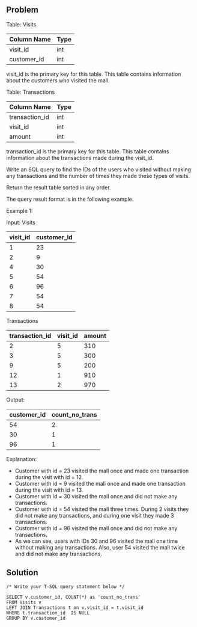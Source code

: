 ## Problem

Table: Visits

| Column Name | Type    |
|-------------|---------|
| visit_id    | int     |
| customer_id | int     |

visit_id is the primary key for this table.
This table contains information about the customers who visited the mall.
 

Table: Transactions

| Column Name    | Type    |
|----------------|---------|
| transaction_id | int     |
| visit_id       | int     |
| amount         | int     |

transaction_id is the primary key for this table.
This table contains information about the transactions made during the visit_id.
 

Write an SQL query to find the IDs of the users who visited without making any transactions and the number of times they made these types of visits.

Return the result table sorted in any order.

The query result format is in the following example.

 

Example 1:

Input: 
Visits

| visit_id | customer_id |
|----------|-------------|
| 1        | 23          |
| 2        | 9           |
| 4        | 30          |
| 5        | 54          |
| 6        | 96          |
| 7        | 54          |
| 8        | 54          |

Transactions

| transaction_id | visit_id | amount |
|----------------|----------|--------|
| 2              | 5        | 310    |
| 3              | 5        | 300    |
| 9              | 5        | 200    |
| 12             | 1        | 910    |
| 13             | 2        | 970    |

Output: 

| customer_id | count_no_trans |
|-------------|----------------|
| 54          | 2              |
| 30          | 1              |
| 96          | 1              |

Explanation: 
 * Customer with id = 23 visited the mall once and made one transaction during the visit with id = 12.
 * Customer with id = 9 visited the mall once and made one transaction during the visit with id = 13.
 * Customer with id = 30 visited the mall once and did not make any transactions.
 * Customer with id = 54 visited the mall three times. During 2 visits they did not make any transactions, and during one visit they made 3 transactions.
 * Customer with id = 96 visited the mall once and did not make any transactions.
 * As we can see, users with IDs 30 and 96 visited the mall one time without making any transactions. Also, user 54 visited the mall twice and did not make any transactions.

## Solution

    /* Write your T-SQL query statement below */

    SELECT v.customer_id, COUNT(*) as 'count_no_trans'
    FROM Visits v
    LEFT JOIN Transactions t on v.visit_id = t.visit_id  
    WHERE t.transaction_id  IS NULL
    GROUP BY v.customer_id
